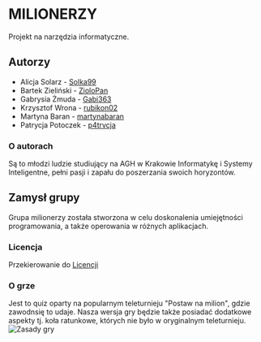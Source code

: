 # MILIONERZY

Projekt na narzędzia informatyczne.

## Autorzy
- Alicja Solarz - [Solka99](https://github.com/Solka99)
- Bartek Zieliński - [ZioloPan](https://github.com/ZioloPan)
- Gabrysia Żmuda - [Gabi363](https://github.com/Gabi363)
- Krzysztof Wrona - [rubikon02](https://github.com/rubikon02)
- Martyna Baran - [martynabaran](https://github.com/martynabaran)
- Patrycja Potoczek - [p4trvcja](https://github.com/p4trvcja)

### O autorach
Są to młodzi ludzie studiujący na AGH w Krakowie Informatykę i Systemy Inteligentne, pełni pasji i zapału do poszerzania swoich horyzontów.

## Zamysł grupy 
Grupa milionerzy została stworzona w celu doskonalenia umiejętności programowania, a także operowania w różnych aplikacjach.

### Licencja
Przekierowanie do [Licencji](https://github.com/AGH-Narzedzia-Informatyczne-2022-2023/postaw-na-milion/blob/main/LICENSE.md)


### O grze
Jest to quiz oparty na popularnym teleturnieju "Postaw na milion", gdzie zawodnsię to udaje. Nasza wersja gry będzie także posiadać dodatkowe aspekty tj. koła ratunkowe, których nie było w oryginalnym teleturnieju.
![Zasady gry](https://pl.wikipedia.org/wiki/Postaw_na_milion)
